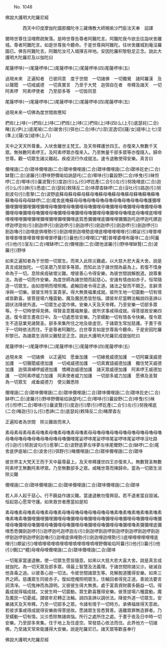 ﻿　　No. 1048

佛說大護明大陀羅尼經

　　　　西天中印度摩伽陀國那爛陀寺三藏傳教大師賜紫沙門臣法天奉　詔譯


爾時世尊住沒哩際疏聚落。是時世尊告尊者阿難陀言。阿難陀我今欲去往詣吠舍離城。尊者阿難陀言。如是世尊我今聽命。于是世尊與阿難陀。往吠舍離城到庵沒羅園已。佛告阿難陀言。阿難陀汝可入城擇吉祥地。安因陀羅枳黎駐足正念。說此大護明大陀羅尼及以伽陀曰

尾薩啰哆(一)尾薩啰哆(二)尾薩啰哆(三)尾薩啰哆(四)尾薩啰哆(五)

過現未來　正遍知者　已彼同意　度于世間　一切諸佛　一切獨覺　諸阿羅漢　及以聲聞　一切戒威德　一切真實言　乃至于大梵　迦弭自在者　帝釋及諸天　一切阿素啰　阿素啰使者　乃至部多等　一切皆同意

尾薩啰哆(一)尾薩啰哆(二)尾薩啰哆(三)尾薩啰哆(四)尾薩啰哆(五)

過現未來一切佛為度世間故應知

捫佐(上)哆(一)捫佐(上)哆(二)捫佐(上)哆(三)捫佐(上)哆(四)么(上引)底瑟姹(二合)睹(五)伊(上)底尾喻(二合)跛舍(引)弭也(二合)哆(六)涅(泥逸切)[薩/女]瑳哆(上七)涅(準上)[薩/女]瑳哆(上八)

天中之天天所尊重。入吠舍離世主梵王。及天帝釋護世四王。亦復來入無數千天眾。無殃數阿素啰王。及阿素啰眾亦復來入。乃至無量千部多眾等亦復隨入。歸命世尊。觀一切眾生諸災難起。疾疫流行作成就法。速令退散使得安樂。真言曰

儞哩誐(二合)蹉哆儞哩誐(二合)蹉哆儞哩誐(二合)蹉哆儞哩誐(二合)蹉哆訖史(二合)缽覽(二合)波羅(引)野哆野儞喻焰訥瑟吒(二合)唧哆(引)曩設野(二合)哆曳(引)昧怛啰(二合)唧哆(引)曩波覽(引)度迦(引)么(引)啰訖產(二合引)左(引)努挽哩底(二合)迦(引)么(引)諦(引)悉底(二合)瑟姹(敕降反二合)哆摩杳缽啰(二合)沒吐(引)路迦(引)努劍波句(引)惹拏(二合)波野底蘇母蘇母蘇母蘇母嚕蘇母嚕蘇母嚕蘇母蘇嚕蘇嚕蘇嚕蘇嚕母母母母缽啰(二合)尾舍底嚕蘇母母嚕母嚕母嚕母嚕母嚕母嚕母嚕母嚕護彌哩彌哩彌哩彌哩彌哩彌哩母嚕彌哩母嚕彌哩母嚕彌哩母嚕彌哩母嚕彌哩母嚕彌哩母嚕彌哩母嚕彌哩母嚕彌哩母嚕彌哩母嚕彌哩母嚕彌哩母嚕彌哩母嚕哩底母嚕哩底哩哩哩哩哩哩彌哩彌哩彌哩彌哩彌哩彌哩底賀悉彌彌哩底彌哩哩彌彌迦吒迦啰迦吒建迦啰迦啰迦佐(引)劍迦啰(引)劍迦啰(引)劍迦啰(引)劍迦啰(引)劍迦啰(引)劍迦啰(引)劍迦嚕(引)迦哩底俱哩勢(引)劍迦哩劍迦哩勢底哩底哩哩哩哩哩(引)頗娑(引)哩普哩普哩普哩普哩普哩普哩普啰曩(引)曩他(引)哩哩[口*體]普哩婆哩布薩哆(二合)阿曩(引)他(引)室左(二合)哩缽啰(二合)儞哩誐(二合)蹉他波羅(引)野哆哩缽覽(二合)波羅(引)野哆

如來正遍知者為于世間一切眾生。而來入此除災難處。以大慈大悲大喜大舍。說是真言成就伽陀。一切圣眾乃至部多等眾。而知此法于諸世間為最為上。若復不惜身命為于一切。息除疾疫破壞災難。增彼善心令得安樂。為彼世間說解脫道。說尊重法。為彼一切而作安樂。為度世師為諸世間而起慈心。安諸有情由如赤子。恒常隨逐一切眾生。由如燈明而增照燭。處輪回者令得正道。諸法之智而不闕乏。言辭清凈與一切樂。彼彼生時生富貴家。得大無畏福業成就。彼所生地一切震動一切有情咸皆歡喜。彼菩提場六種震動。魔及魔民悉皆愁惱。謂彼牟尼當轉法輪說四圣諦以調伏法降彼外道。一切眾生必當作佛。安樂人天及天帝釋。乃至安樂一切部多眾等。于一切時使得見佛。得賢圣意獲福無量。彼所求事咸得成就。得菩提故安樂四道。復令眾生晝夜日中。及一切處悉皆安樂。乃至蠕動一切有情各令快樂。復令眾生不造惡業見諸賢圣。部多來集所住之地及彼虛空。于諸眾生常加慈護。于晝于夜于一切時依法而住。于是尊者阿難陀。白世尊言如是世尊我今聽命。于是安因陀羅枳黎已。為諸眾生消除災難駐足正念。說此大護明大陀羅尼成就伽陀曰

尾薩啰哆(一)尾薩啰哆(二)尾薩啰哆(三)尾薩啰哆(四)尾薩啰哆(五)

過現未來　一切諸佛　以正遍知　愿垂加護　一切緣覺威德加護　一切阿羅漢威德加護　一切聲聞威德加護　一切戒威德加護　一切真實語威德加護　獨住梵天威德加護　迦弭濕嚩啰威德加護　憍釋迦威德加護　諸天眾威德加護　阿素啰王威德加護　一切阿素啰威力加護　阿素使者威力加護　一切部多威力加護　愿佛及圣賢　為一切眾生　咸垂威德力　使災難悉除

儞哩誐(二合)蹉哆儞哩誐(二合)蹉哆儞哩誐(二合)蹉哆儞哩誐(二合)蹉哆訖史(二合)缽啰(二合)波羅(引)野哆野儞喻焰訥瑟吒(二合)唧哆(引)曩設野(二合)哆曳(引)昧(引)怛啰(二合)唧哆(引)曩波覽(引)度迦(引)摩(引)啰訖產(二合引)左(引)努挽哩底(二合)睹迦(引)么(引)悉諦(二合)底瑟姹(敕降反二合)睹摩杳左

正遍知者為世間　除災難故而來入

素母素母素母素母嚕素母嚕素母嚕素母嚕素母母嚕母嚕母嚕母嚕母嚕母嚕母嚕母嚕母嚕母嚕母嚕母嚕母嚕母嚕母嚕彌哩尾娑啰哆尾娑啰哆尾娑啰哆尾娑啰哆沒吐路(引)迦(引)努劍波句(引)惹拏(二合)波野底夢左哆夢左哆尾儞野(二合)缽啰(二合)尾舍底伊底喻(二合)波舍(引)弭野(引)睹儞哩誐(二合)蹉哆儞哩誐(二合)蹉哆

彼世界主大梵天王而于天中最尊最上。及天帝釋護世四王亦復來入。無數賢圣無數阿素啰王無數阿素啰眾。乃至無數部多之眾。咸睹世尊而陳歸命。當為一切眾生消除災難

儞哩誐(二合)蹉哆儞哩誐(二合)蹉哆儞哩誐(二合)蹉哆儞哩誐(二合)蹉哆

若人非人起于惡心。行不饒益作諸災難。當速退散勿復興惡。若不退者當自毀滅。恒起慈心愿常守護。如來救世者應當如是知

素母嚕素母嚕素母嚕素母嚕素母嚕母嚕母嚕母嚕母嚕母嚕素嚕素嚕素嚕素嚕素嚕素嚕素嚕素嚕彌哩彌哩彌哩彌哩母嚕彌哩母嚕彌哩母嚕彌哩母嚕彌哩母嚕彌哩母嚕彌哩母嚕彌哩母嚕彌哩母嚕彌哩母嚕彌哩母嚕彌哩母嚕彌哩母嚕彌哩嚕素彌彌哩底彌哩悉悉彌劍迦啰(引)迦啰迦吒迦啰迦左(引)劍迦啰劍迦啰劍迦啰劍迦啰劍迦啰劍迦啰劍迦啰劍迦啰劍迦嚕(引)迦哩底俱哩勢(引)劍迦哩迦哩勢(引)底哩哩哩哩哩哩底哩(引)頗娑(引)哩噴哩噴哩噴哩噴哩噴哩噴哩噴哩野儞喻焰阿曩(引)他(引)曩(引)他(引)儞[口*體]母哩母哩儞哩誐(二合)蹉哆儞哩誐(二合)蹉哆

一切冤家當速退散。使一切眾生愿皆隨意。如來以大慈大悲大喜大舍。說是真言成就伽陀。為一切天眾及部多眾。得最上智慧及法義理。于諸世間除諸災沴。破滅自他貪毒之過。以彼善心說一切法。令彼世間諸眾生等。見解脫道獲得安樂。如來三界之師。慈護眾生同彼赤子。復如燈燭照明眾生。住輪回者得見正道。善說法要言詞清凈。一切鬼神而為證明。又彼彼生得大無畏。處于富貴資財廣多饒益一切。得義成就得福成就。又彼生時一切震動。眾生歡喜獲得安樂。彼菩提場六種震動。魔及魔民一切憂戚。謂彼牟尼轉正法輪。說四圣諦以調伏法。降彼外道一切眾生。安樂諸天及天帝釋。乃至一切部多之眾。令諸有情于一切時方。承佛福故得天意故。若彼求事咸得成就得安樂故得菩提故。愿諸眾生皆悉賢善。遠離眾罪無造罪者。乃至蠕動一切有情。災沴悉除無諸病惱。所行之處所住之處。于晝于夜及日中時一切安樂。乃至部多來集。住于地上及住虛空。常發慈心依法而住。此界他方一切諸佛。乃至諸天常來衛護得大安樂。說是陀羅尼已。諸天眾等歡喜奉行

佛說大護明大陀羅尼經

